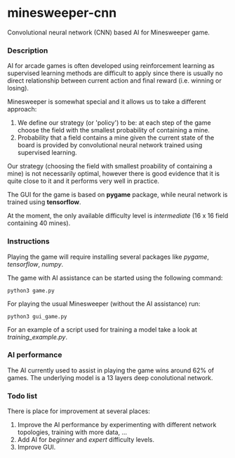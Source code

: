 # minesweeper-cnn
Convolutional neural network (CNN) based AI for Minesweeper game.


### Description

AI for arcade games is often developed using reinforcement learning as supervised learning methods are difficult 
to apply since there is usually no direct relationship between current action and final reward 
(i.e. winning or losing).

Minesweeper is somewhat special and it allows us to take a different approach:
1. We define our strategy (or 'policy') to be: at each step of the game choose the field with the smallest probability 
of containing a mine.
2. Probability that a field contains a mine given the current state of the board is provided by 
convolutional neural network trained using supervised learning.

Our strategy (choosing the field with smallest proability of containing a mine) is not necessarily optimal,
however there is good evidence that it is quite close to it and it performs very well in practice.

The GUI for the game is based on **pygame** package, while neural network is trained using **tensorflow**.

At the moment, the only available difficulty level is *intermediate* (16 x 16 field containing 40 mines).

### Instructions

Playing the game will require installing several packages like *pygame*, *tensorflow*, *numpy*.

The game with AI assistance can be started using the following command:
```
python3 game.py
```

For playing the usual Minesweeper (without the AI assistance) run:
```
python3 gui_game.py
```

For an example of a script used for training a model take a look at *training_example.py*.

### AI performance

The AI currently used to assist in playing the game wins around 62% of games. The underlying model is a 13 layers
deep conolutional network.

### Todo list

There is place for improvement at several places:
1. Improve the AI performance by experimenting with different network topologies, training with more data, ...
2. Add AI for *beginner* and *expert* difficulty levels.
3. Improve GUI.

